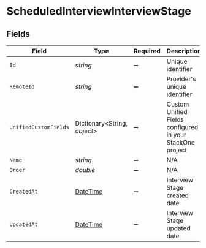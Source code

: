 # ScheduledInterviewInterviewStage


## Fields

| Field                                                                                        | Type                                                                                         | Required                                                                                     | Description                                                                                  | Example                                                                                      |
| -------------------------------------------------------------------------------------------- | -------------------------------------------------------------------------------------------- | -------------------------------------------------------------------------------------------- | -------------------------------------------------------------------------------------------- | -------------------------------------------------------------------------------------------- |
| `Id`                                                                                         | *string*                                                                                     | :heavy_minus_sign:                                                                           | Unique identifier                                                                            | 8187e5da-dc77-475e-9949-af0f1fa4e4e3                                                         |
| `RemoteId`                                                                                   | *string*                                                                                     | :heavy_minus_sign:                                                                           | Provider's unique identifier                                                                 | 8187e5da-dc77-475e-9949-af0f1fa4e4e3                                                         |
| `UnifiedCustomFields`                                                                        | Dictionary<String, *object*>                                                                 | :heavy_minus_sign:                                                                           | Custom Unified Fields configured in your StackOne project                                    | {<br/>"my_project_custom_field_1": "REF-1236",<br/>"my_project_custom_field_2": "some other value"<br/>} |
| `Name`                                                                                       | *string*                                                                                     | :heavy_minus_sign:                                                                           | N/A                                                                                          |                                                                                              |
| `Order`                                                                                      | *double*                                                                                     | :heavy_minus_sign:                                                                           | N/A                                                                                          |                                                                                              |
| `CreatedAt`                                                                                  | [DateTime](https://learn.microsoft.com/en-us/dotnet/api/system.datetime?view=net-5.0)        | :heavy_minus_sign:                                                                           | Interview Stage created date                                                                 | 2021-01-01T01:01:01.000Z                                                                     |
| `UpdatedAt`                                                                                  | [DateTime](https://learn.microsoft.com/en-us/dotnet/api/system.datetime?view=net-5.0)        | :heavy_minus_sign:                                                                           | Interview Stage updated date                                                                 | 2021-01-01T01:01:01.000Z                                                                     |